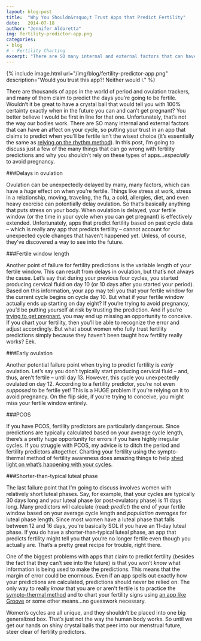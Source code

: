 ```yaml
---
layout: blog-post
title:  "Why You Shouldn&rsquo;t Trust Apps that Predict Fertility"
date:   2014-07-18
author: "Jennifer Aldoretta"
img: fertility-predictor-app.png
categories: 
- blog
# - Fertility Charting
excerpt: "There are SO many internal and external factors that can have an affect on your cycle, so putting your trust in an app that claims to predict when you&rsquo;ll be fertile isn&rsquo;t the wisest choice..."
---
```


{% include image.html url="/img/blog/fertility-predictor-app.png" description="Would you trust this app?! Neither would I." %}

There are thousands of apps in the world of period and ovulation trackers, and many of them claim to predict the days you&rsquo;re going to be fertile. Wouldn&rsquo;t it be great to have a crystal ball that would tell you with 100% certainty exactly when in the future you can and can&rsquo;t get pregnant? You better believe I would be first in line for that one. Unfortunately, that&rsquo;s not the way our bodies work. There are SO many internal and external factors that can have an affect on your cycle, so putting your trust in an app that claims to predict when you&rsquo;ll be fertile isn&rsquo;t the wisest choice (it&rsquo;s essentially the same as <a class="text-link" href="/blog/2014/06/23/standard-days-method-rhythm-method-sympto-thermal-method-whats-the-difference/#.U8k-pI1dVW0">relying on the rhythm method</a>). In this post, I&rsquo;m going to discuss just a few of the many things that can go wrong with fertility predictions and why you shouldn&rsquo;t rely on these types of apps...*especially* to avoid pregnancy.

###Delays in ovulation

Ovulation can be unexpectedly delayed by many, many factors, which can have a *huge* effect on when you&rsquo;re fertile. Things like stress at work, stress in a relationship, moving, traveling, the flu, a cold, allergies, diet, and even heavy exercise can potentially delay ovulation. So that&rsquo;s basically anything that puts stress on your body. When ovulation is delayed, your fertile window (or the time in your cycle when you can get pregnant) is effectively extended. Unfortunately, apps that predict fertility based on past cycle data &ndash; which is really any app that predicts fertility &ndash; cannot account for unexpected cycle changes that haven&rsquo;t happened yet. Unless, of course, they&rsquo;ve discovered a way to see into the future.

###Fertile window length

Another point of failure for fertility predictions is the variable length of your fertile window. This can result from delays in ovulation, but that&rsquo;s not always the cause. Let&rsquo;s say that during your previous four cycles, you started producing cervical fluid on day 10 (or 10 days after you started your period). Based on this information, your app may tell you that your fertile window for the current cycle begins on cycle day 10. But what if your fertile window actually ends up starting on day eight? If you&rsquo;re trying to avoid pregnancy, you&rsquo;d be putting yourself at risk by trusting the prediction. And if you&rsquo;re <a class="text-link" href="/blog/2014/07/04/how-to-get-pregnant-while-charting-your-fertility/#.U8k_JI1dVW0">trying to get pregnant</a>, you may end up missing an opportunity to conceive. If you chart your fertility, then you&rsquo;ll be able to recognize the error and adjust accordingly. But what about women who fully trust fertility predictions simply because they haven&rsquo;t been taught how fertility really works? Eek. 

###Early ovulation

Another potential failure point when trying to predict fertility is *early* ovulation. Let&rsquo;s say you don&rsquo;t typically start producing cervical fluid &ndash; and, thus, aren&rsquo;t fertile &ndash; until day 13. However, this cycle you unexpectedly ovulated on day 12. According to a fertility predictor, you&rsquo;re not even *supposed* to be fertile yet! This is a HUGE problem if you&rsquo;re relying on it to avoid pregnancy. On the flip side, if you&rsquo;re trying to conceive, you might miss your fertile window entirely.

###PCOS

If you have PCOS, fertility predictors are particularly dangerous. Since predictions are typically calculated based on your average cycle length, there&rsquo;s a pretty huge opportunity for errors if you have highly irregular cycles. If you struggle with PCOS, my advice is to ditch the period and fertility predictors altogether. Charting your fertility using the sympto-thermal method of fertility awareness does amazing things to help <a class="text-link" href="/blog/2014/07/11/charting-fertility-with-polycystic-ovarian-syndrome-PCOS/#.U8fuYo1dVW0">shed light on what&rsquo;s happening with your cycles</a>. 

###Shorter-than-typical luteal phase

The last failure point that I&rsquo;m going to discuss involves women with relatively short luteal phases. Say, for example, that your cycles are typically 30 days long and your luteal phase (or post&dash;ovulatory phase) is 11 days long. Many predictors will calculate (read: *predict*) the end of your fertile window based on your average cycle length and *population averages* for luteal phase length. Since most women have a luteal phase that falls between 12 and 16 days, you&rsquo;re basically SOL if you have an 11&dash;day luteal phase. If you do have a shorter&dash;than&dash;typical luteal phase, an app that predicts fertility might tell you that you&rsquo;re no longer fertile even though you actually are. That&rsquo;s a pretty great recipe for trouble, right there. 

One of the biggest problems with apps that claim to predict fertility (besides the fact that they can&rsquo;t see into the future) is that you won&rsquo;t *know* what information is being used to make the predictions. This means that the margin of error could be enormous. Even if an app spells out exactly how your predictions are calculated, predictions should never be relied on. The only way to really *know* that you are or aren&rsquo;t fertile is to practice the <a class="text-link" href="/the-cycle/">sympto-thermal method</a> and to chart your fertility signs using <a class="text-link" target="_blank" href="https://itunes.apple.com/app/id831795151">an app like Groove</a> or some other means...no guesswork necessary. 

Women&rsquo;s cycles are all unique, and they shouldn&rsquo;t be placed into one big generalized box. That&rsquo;s just not the way the human body works. So until we get our hands on shiny crystal balls that peer into our menstrual future, steer clear of fertility predictors.
